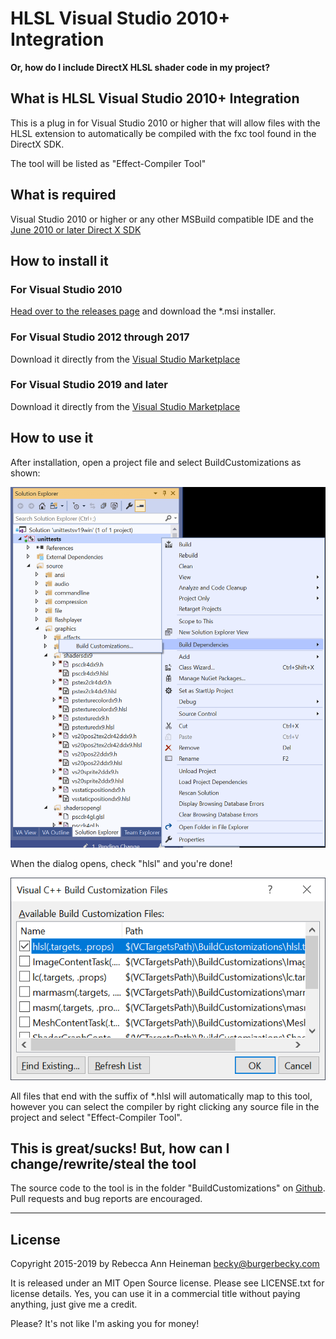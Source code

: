 # HLSL Visual Studio 2010+ Integration

**Or, how do I include DirectX HLSL shader code in my project?**

## What is HLSL Visual Studio 2010+ Integration

This is a plug in for Visual Studio 2010 or higher that will allow files with the HLSL extension to automatically be compiled with the fxc tool found in the DirectX SDK.

The tool will be listed as "Effect-Compiler Tool"

## What is required

Visual Studio 2010 or higher or any other MSBuild compatible
IDE and the [June 2010 or later Direct X SDK](https://www.microsoft.com/en-us/download/details.aspx?id=6812)

## How to install it

### For Visual Studio 2010

[Head over to the releases page](https://github.com/burgerbecky/hlslvisualstudio/releases) and download the *.msi installer.

### For Visual Studio 2012 through 2017

Download it directly from the [Visual Studio Marketplace](https://marketplace.visualstudio.com/items?itemName=BurgerBecky.hlslvs2012)

### For Visual Studio 2019 and later

Download it directly from the [Visual Studio Marketplace](https://marketplace.visualstudio.com/items?itemName=BurgerBecky.hlslvs2019)

## How to use it

After installation, open a project file and select BuildCustomizations as shown:

![Build customization menu][build]

When the dialog opens, check "hlsl" and you're done!

![Customization List][list]

All files that end with the suffix of *.hlsl will automatically map to this tool, however you can select the compiler by right clicking any source file in the project and select "Effect-Compiler Tool".

## This is great/sucks! But, how can I change/rewrite/steal the tool

The source code to the tool is in the folder "BuildCustomizations" on [Github](https://github.com/burgerbecky/hlslvisualstudio). Pull requests and bug reports are encouraged.

-------

## License

Copyright 2015-2019 by Rebecca Ann Heineman becky@burgerbecky.com

It is released under an MIT Open Source license. Please see LICENSE.txt for license details. Yes, you can use it in a commercial title without paying anything, just give me a credit.

Please? It's not like I'm asking you for money!

[build]: https://raw.githubusercontent.com/burgerbecky/hlslvisualstudio/master/Resources/buildcustomizations.png "BuildCustomizations menu item"

[list]: https://raw.githubusercontent.com/burgerbecky/hlslvisualstudio/master/Resources/customization_list.png "Customization list"
